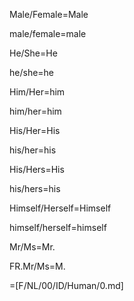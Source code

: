 Male/Female=Male

male/female=male

He/She=He

he/she=he

Him/Her=him

him/her=him

His/Her=His

his/her=his

His/Hers=His

his/hers=his

Himself/Herself=Himself

himself/herself=himself

Mr/Ms=Mr.

FR.Mr/Ms=M.

=[F/NL/00/ID/Human/0.md]
